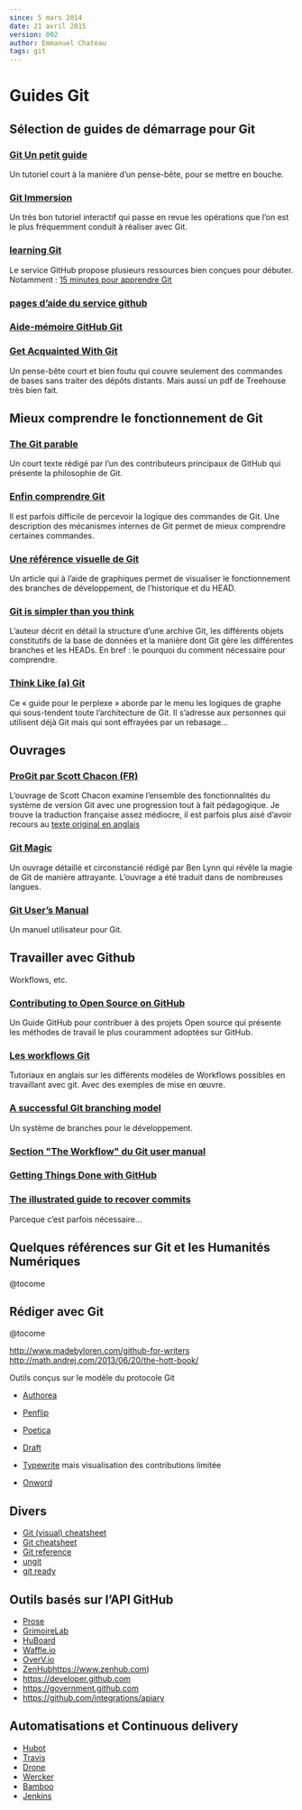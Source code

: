 ```yaml
---
since: 5 mars 2014
date: 21 avril 2015
version: 002
author: Emmanuel Chateau
tags: git
---
```


# Guides Git


## Sélection de guides de démarrage pour Git

### [Git Un petit guide](http://rogerdudler.github.io/git-guide/index.fr.html)

Un tutoriel court à la manière d’un pense-bête, pour se mettre en bouche.


### [Git Immersion](http://gitimmersion.com/)

Un très bon tutoriel interactif qui passe en revue les opérations que l’on est le plus fréquemment conduit à réaliser avec Git.


### [learning Git](http://training.github.com/)

Le service GitHub propose plusieurs ressources bien conçues pour débuter. Notamment : [15 minutes pour apprendre Git](https://try.github.io)

### [pages d’aide du service github](help.github.com)


### [Aide-mémoire GitHub Git](https://training.github.com/kit/downloads/fr/github-git-cheat-sheet.pdf)


### [Get Acquainted With Git](https://github.com/sawmac/get-acquainted-with-git)

Un pense-bête court et bien foutu qui couvre seulement des commandes de bases sans traiter des dépôts distants. Mais aussi un pdf de Treehouse très bien fait.


## Mieux comprendre le fonctionnement de Git

### [The Git parable](http://tom.preston-werner.com/2009/05/19/the-git-parable.html)

Un court texte rédigé par l’un des contributeurs principaux de GitHub qui présente la philosophie de Git.


### [Enfin comprendre Git](http://www.miximum.fr/enfin-comprendre-git.html)

Il est parfois difficile de percevoir la logique des commandes de Git. Une description des mécanismes internes de Git permet de mieux comprendre certaines  commandes.


### [Une référence visuelle de Git](http://marklodato.github.io/visual-git-guide/index-fr.html)

Un article qui à l’aide de graphiques permet de visualiser le fonctionnement des branches de développement, de l’historique et du HEAD.


### [Git is simpler than you think](http://nfarina.com/post/9868516270/git-is-simpler)

L’auteur décrit en détail la structure d’une archive Git, les différents objets constitutifs de la base de données et la manière dont Git gère les différentes branches et les HEADs. En bref : le pourquoi du comment nécessaire pour comprendre.


### [Think Like (a) Git](http://think-like-a-git.net)

Ce « guide pour le perplexe » aborde par le menu les logiques de graphe qui sous-tendent toute l’architecture de Git. Il s’adresse aux personnes qui utilisent déjà Git mais qui sont effrayées par un rebasage…


## Ouvrages

### [ProGit par Scott Chacon (FR)](http://git-scm.com/book/fr)

L’ouvrage de Scott Chacon examine l’ensemble des fonctionnalités du système de version Git avec une progression tout à fait pédagogique. Je trouve la traduction française assez médiocre, il est parfois plus aisé d’avoir recours au [texte original en anglais](http://git-scm.com/book)


### [Git Magic](http://www-cs-students.stanford.edu/~blynn/gitmagic/intl/fr/)

Un ouvrage détaillé et circonstancié rédigé par Ben Lynn qui révêle la magie de Git de manière attrayante. L’ouvrage a été traduit dans de nombreuses langues.


### [Git User’s Manual](https://www.kernel.org/pub/software/scm/git/docs/user-manual.html)

Un manuel utilisateur pour Git.


## Travailler avec Github

Workflows, etc.

### [Contributing to Open Source on GitHub](https://guides.github.com/overviews/os-contributing)

Un Guide GitHub pour contribuer à des projets Open source qui présente les méthodes de travail le plus couramment adoptées sur GitHub.


### [Les workflows Git](https://www.atlassian.com/fr/git/workflows)

Tutoriaux en anglais sur les différents modèles de Workflows possibles en travaillant avec git. Avec des exemples de mise en œuvre.


### [A successful Git branching model](http://nvie.com/posts/a-successful-git-branching-model/)

Un système de branches pour le développement.

### [Section "The Workflow" du Git user manual](https://www.kernel.org/pub/software/scm/git/docs/user-manual.html#the-workflow)

### [Getting Things Done with GitHub](http://www.ianbicking.org/blog/2014/03/use-github-issues-to-organize-a-project.html)


### [The illustrated guide to recover commits](http://www.programblings.com/2008/06/07/the-illustrated-guide-to-recovering-lost-commits-with-git/)

Parceque c’est parfois nécessaire...


## Quelques références sur Git et les Humanités Numériques

@tocome


## Rédiger avec Git

@tocome

http://www.madebyloren.com/github-for-writers
http://math.andrej.com/2013/06/20/the-hott-book/

Outils conçus sur le modèle du protocole Git
- [Authorea](https://www.authorea.com)
- [Penflip](https://www.penflip.com)
- [Poetica](https://poetica.com)
- [Draft](https://draftin.com)

- [Typewrite](https://typewrite.io) mais visualisation des contributions limitée
- [Onword](http://onword.co)


## Divers

- [Git (visual) cheatsheet](http://www.ndpsoftware.com/git-cheatsheet.html)
- [Git cheatsheet](http://cheat.errtheblog.com/s/git)
- [Git reference](http://gitref.org/index.html)
- [ungit](https://github.com/FredrikNoren/ungit)
- [git ready](http://gitready.com)

## Outils basés sur l’API GitHub

- [Prose](http://prose.io)
- [GrimoireLab](http://grimoirelab.github.io)
- [HuBoard](https://huboard.com)
- [Waffle.io](https://waffle.io)
- [OverV.io](https://overv.io)
- [ZenHub](')https://www.zenhub.com)
- https://developer.github.com
- https://government.github.com
- https://github.com/integrations/apiary

## Automatisations et Continuous delivery

- [Hubot](https://hubot.github.com)
- [Travis](https://travis-ci.org)
- [Drone](https://github.com/drone/drone)
- [Wercker](http://www.wercker.com)
- [Bamboo](https://fr.atlassian.com/software/bamboo)
- [Jenkins](https://jenkins.io)

